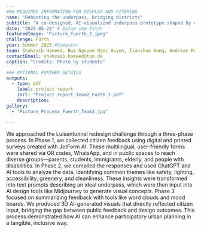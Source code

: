 ```yaml
---
### REQUIRED INFORMATION FOR DISPLAY AND FITERING
name: "Rebooting the underpass, bridging districts"
subtitle: "A co-designed, AI-visualized underpass prototype shaped by citizen insights to enhance safety, accessibility, and social inclusion."
date: "2025-05-23" # Datum vom Pitch
featuredImage: "Picture_fuerth_2.jpeg"
challenge: Fürth
year: Summer 2025 #Semester
team: Shahzaib Hameed, Bui Nguyen Ngoc Huyen, Tianzhuo Wang, Andreas Ruthus
contactEmail: shahzaib.hameed@tum.de
caption: "Credits: Photo by students"

### OPTIONAL FURTHER DETAILS
outputs:
  - type: pdf
    label: project report
    iUrl: "Project report_Team2_Furth_1.pdf"
    description:
gallery:
  - "Picture_Process_Fuerth_Team2.jpg"

---
```


We approached the Luisentunnel redesign challenge through a three-phase process. In Phase 1, we collected citizen feedback using digital and printed surveys created with JotForm AI. These multilingual, user-friendly forms were shared via QR codes, WhatsApp, and in public spaces to reach diverse groups—parents, students, immigrants, elderly, and people with disabilities. In Phase 2, we compiled the responses and used ChatGPT and AI tools to analyze the data, identifying common themes like safety, lighting, accessibility, greenery, and cleanliness. These insights were transformed into text prompts describing an ideal underpass, which were then input into AI design tools like Midjourney to generate visual concepts. Phase 3 focused on summarizing feedback with tools like word clouds and mood boards. We produced 3D AI-generated visuals that directly reflected citizen input, bridging the gap between public feedback and design outcomes. This process demonstrated how AI can enhance participatory urban planning in a tangible, inclusive way. 
